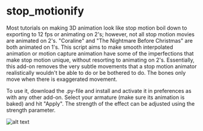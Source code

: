 # stop_motionify


Most tutorials on making 3D animation look like stop motion boil down to exporting to 12 fps or animating on 2's; however, not all stop motion movies are animated on 2's. "Coraline" and "The Nightmare Before Christmas" are both animated on 1's. This script aims to make smooth interpolated animation or motion capture animation have some of the imperfections that make stop motion unique, without resorting to animating on 2's. Essentially, this add-on removes the very subtle movements that a stop motion animator realistically wouldn't be able to do or be bothered to do. The bones only move when there is exaggerated movement. 

To use it, download the .py-file and install and activate it in preferences as with any other add-on. Select your armature (make sure its animation is baked) and hit "Apply". The strength of the effect can be adjusted using the strength parameter.

![alt text](https://github.com/emuuuuuuu/stop_motionify/blob/main/gif0001-0110_1.gif "Animation")
